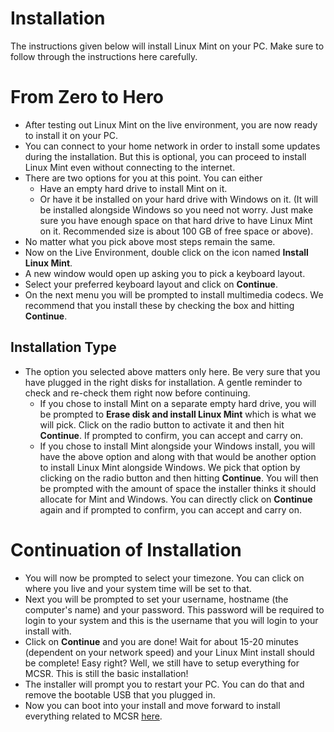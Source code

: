 # Installation
The instructions given below will install Linux Mint on your PC. Make sure to follow through the instructions here carefully.

# From Zero to Hero
- After testing out Linux Mint on the live environment, you are now ready to install it on your PC.
- You can connect to your home network in order to install some updates during the installation. But this is optional, you can proceed to install Linux Mint even without connecting to the internet.
- There are two options for you at this point. You can either 
  - Have an empty hard drive to install Mint on it.
  - Or have it be installed on your hard drive with Windows on it. (It will be installed alongside Windows so you need not worry. Just make sure you have enough space on that hard drive to have Linux Mint on it. Recommended size is about 100 GB of free space or above).
- No matter what you pick above most steps remain the same.
- Now on the Live Environment, double click on the icon named **Install Linux Mint**.
- A new window would open up asking you to pick a keyboard layout.
- Select your preferred keyboard layout and click on **Continue**.
- On the next menu you will be prompted to install multimedia codecs. We recommend that you install these by checking the box and hitting **Continue**.

## Installation Type
- The option you selected above matters only here. Be very sure that you have plugged in the right disks for installation. A gentle reminder to check and re-check them right now before continuing.
  - If you chose to install Mint on a separate empty hard drive, you will be prompted to **Erase disk and install Linux Mint** which is what we will pick. Click on the radio button to activate it and then hit **Continue**. If prompted to confirm, you can accept and carry on.
  - If you chose to install Mint alongside your Windows install, you will have the above option and along with that would be another option to install Linux Mint alongside Windows. We pick that option by clicking on the radio button and then hitting **Continue**. You will then be prompted with the amount of space the installer thinks it should allocate for Mint and Windows. You can directly click on **Continue** again and if prompted to confirm, you can accept and carry on.

# Continuation of Installation
- You will now be prompted to select your timezone. You can click on where you live and your system time will be set to that.
- Next you will be prompted to set your username, hostname (the computer's name) and your password. This password will be required to login to your system and this is the username that you will login to your install with. 
- Click on **Continue** and you are done! Wait for about 15-20 minutes (dependent on your network speed) and your Linux Mint install should be complete! Easy right? Well, we still have to setup everything for MCSR. This is still the basic installation!
- The installer will prompt you to restart your PC. You can do that and remove the bootable USB that you plugged in.
- Now you can boot into your install and move forward to install everything related to MCSR [here](https://github.com/sathya-pramodh/linux-mcsr/blob/main/doc/post-install.md).
